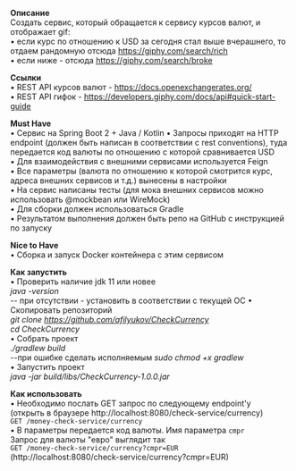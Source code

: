 **Описание**  
Создать сервис, который обращается к сервису курсов валют, и отображает gif:  
• если курс по отношению к USD за сегодня стал выше вчерашнего, то отдаем рандомную отсюда https://giphy.com/search/rich   
• если ниже - отсюда https://giphy.com/search/broke   

**Ссылки**  
• REST API курсов валют - https://docs.openexchangerates.org/   
• REST API гифок - https://developers.giphy.com/docs/api#quick-start-guide  

**Must Have**  
• Сервис на Spring Boot 2 + Java / Kotlin 
• Запросы приходят на HTTP endpoint (должен быть написан в соответствии с rest conventions), туда передается код валюты по отношению с которой сравнивается USD   
• Для взаимодействия с внешними сервисами используется Feign  
• Все параметры (валюта по отношению к которой смотрится курс, адреса внешних сервисов и т.д.) вынесены в настройки  
• На сервис написаны тесты (для мока внешних сервисов можно использовать @mockbean или WireMock)  
• Для сборки должен использоваться Gradle  
• Результатом выполнения должен быть репо на GitHub с инструкцией по запуску  

**Nice to Have**  
• Сборка и запуск Docker контейнера с этим сервисом  

**Как запустить**  
• Проверить наличие jdk 11 или новее  
_java -version_  
-- при отсутствии - установить в соответствии с текущей ОС
• Скопировать репозиторий  
_git clone https://github.com/afilyukov/CheckCurrency  
cd CheckCurrency_  
• Собрать проект  
_./gradlew build_  
 --при ошибке сделать исполняемым _sudo chmod +x gradlew_  
• Запустить проект  
_java -jar build/libs/CheckCurrency-1.0.0.jar_  

**Как использовать**  
• Необходимо послать GET запрос по следующему endpoint'у   
(открыть в браузере http://localhost:8080/check-service/currency)  
`GET /money-check-service/currency`  
• В параметры передается код валюты. Имя параметра `cmpr`  
Запрос для валюты "евро" выглядит так  
`GET /money-check-service/currency?cmpr=EUR`  
(http://localhost:8080/check-service/currency?cmpr=EUR)  

